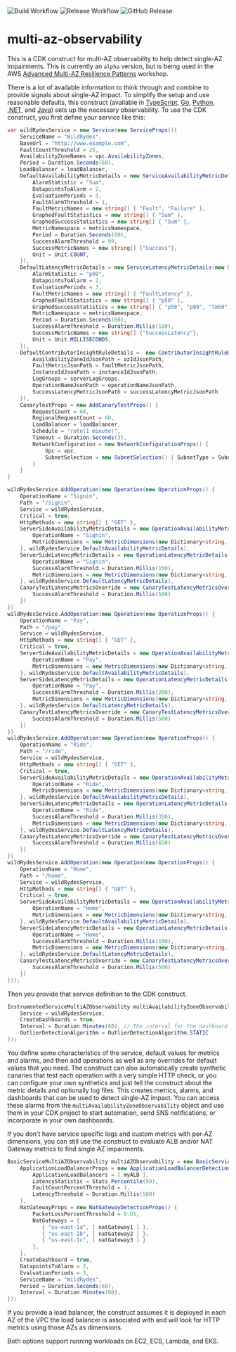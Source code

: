 ![Build Workflow](https://github.com/cdklabs/cdk-multi-az-observability/actions/workflows/build.yml/badge.svg) ![Release Workflow](https://github.com/cdklabs/cdk-multi-az-observability/actions/workflows/release.yml/badge.svg) ![GitHub Release](https://img.shields.io/github/v/release/cdklabs/cdk-multi-az-observability?include_prereleases&sort=semver&logo=github&label=version)

# multi-az-observability
This is a CDK construct for multi-AZ observability to help detect single-AZ impairments. This is currently an `alpha` version, but is being used in the AWS [Advanced Multi-AZ Resilience Patterns](https://catalog.workshops.aws/multi-az-gray-failures/en-US) workshop.

There is a lot of available information to think through and combine to provide signals about single-AZ impact. To simplify the setup and use reasonable defaults, this construct (available in [TypeScript](https://www.npmjs.com/package/@cdklabs/multi-az-observability), [Go](https://github.com/cdklabs/cdk-multi-az-observability-go), [Python](https://pypi.org/project/cdklabs.multi-az-observability/), [.NET](https://www.nuget.org/packages/Cdklabs.MultiAZObservability), and [Java](https://central.sonatype.com/artifact/io.github.cdklabs/cdk-multi-az-observability)) sets up the necessary observability. To use the CDK construct, you first define your service like this:

```csharp
var wildRydesService = new Service(new ServiceProps(){
    ServiceName = "WildRydes",
    BaseUrl = "http://www.example.com",
    FaultCountThreshold = 25,
    AvailabilityZoneNames = vpc.AvailabilityZones,
    Period = Duration.Seconds(60),
    LoadBalancer = loadBalancer,
    DefaultAvailabilityMetricDetails = new ServiceAvailabilityMetricDetails(new ServiceAvailabilityMetricDetailsProps() {
        AlarmStatistic = "Sum",
        DatapointsToAlarm = 2,
        EvaluationPeriods = 3,
        FaultAlarmThreshold = 1,
        FaultMetricNames = new string[] { "Fault", "Failure" },
        GraphedFaultStatistics = new string[] { "Sum" },
        GraphedSuccessStatistics = new string[] { "Sum" },
        MetricNamespace = metricsNamespace,
        Period = Duration.Seconds(60),
        SuccessAlarmThreshold = 99,
        SuccessMetricNames = new string[] {"Success"},
        Unit = Unit.COUNT,
    }),
    DefaultLatencyMetricDetails = new ServiceLatencyMetricDetails(new ServiceLatencyMetricDetailsProps(){
        AlarmStatistic = "p99",
        DatapointsToAlarm = 2,
        EvaluationPeriods = 3,
        FaultMetricNames = new string[] { "FaultLatency" },
        GraphedFaultStatistics = new string[] { "p50" },
        GraphedSuccessStatistics = new string[] { "p50", "p99", "tm50", "tm99" },
        MetricNamespace = metricsNamespace,
        Period = Duration.Seconds(60),
        SuccessAlarmThreshold = Duration.Millis(100),
        SuccessMetricNames = new string[] {"SuccessLatency"},
        Unit = Unit.MILLISECONDS,
    }),
    DefaultContributorInsightRuleDetails =  new ContributorInsightRuleDetails(new ContributorInsightRuleDetailsProps() {
        AvailabilityZoneIdJsonPath = azIdJsonPath,
        FaultMetricJsonPath = faultMetricJsonPath,
        InstanceIdJsonPath = instanceIdJsonPath,
        LogGroups = serverLogGroups,
        OperationNameJsonPath = operationNameJsonPath,
        SuccessLatencyMetricJsonPath = successLatencyMetricJsonPath
    }),
    CanaryTestProps = new AddCanaryTestProps() {
        RequestCount = 60,
        RegionalRequestCount = 60,
        LoadBalancer = loadBalancer,
        Schedule = "rate(1 minute)",
        Timeout = Duration.Seconds(3),
        NetworkConfiguration = new NetworkConfigurationProps() {
            Vpc = vpc,
            SubnetSelection = new SubnetSelection() { SubnetType = SubnetType.PRIVATE_ISOLATED }
        }            
    }
}

wildRydesService.AddOperation(new Operation(new OperationProps() {
    OperationName = "Signin",
    Path = "/signin",
    Service = wildRydesService,
    Critical = true,
    HttpMethods = new string[] { "GET" },
    ServerSideAvailabilityMetricDetails = new OperationAvailabilityMetricDetails(new OperationAvailabilityMetricDetailsProps() {
        OperationName = "Signin",
        MetricDimensions = new MetricDimensions(new Dictionary<string, string> {{ "Operation", "Signin"}}, "AZ-ID", "Region")
    }, wildRydesService.DefaultAvailabilityMetricDetails),
    ServerSideLatencyMetricDetails = new OperationLatencyMetricDetails(new OperationLatencyMetricDetailsProps() {
        OperationName = "Signin",
        SuccessAlarmThreshold = Duration.Millis(150),
        MetricDimensions = new MetricDimensions(new Dictionary<string, string> {{ "Operation", "Signin"}}, "AZ-ID", "Region")
    }, wildRydesService.DefaultLatencyMetricDetails),
    CanaryTestLatencyMetricsOverride = new CanaryTestLatencyMetricsOverride(new CanaryTestLatencyMetricsOverrideProps() {
        SuccessAlarmThreshold = Duration.Millis(500)
    })
})
wildRydesService.AddOperation(new Operation(new OperationProps() {
    OperationName = "Pay",
    Path = "/pay",
    Service = wildRydesService,
    HttpMethods = new string[] { "GET" },
    Critical = true,
    ServerSideAvailabilityMetricDetails = new OperationAvailabilityMetricDetails(new OperationAvailabilityMetricDetailsProps() {
        OperationName = "Pay",
        MetricDimensions = new MetricDimensions(new Dictionary<string, string> {{ "Operation", "Pay"}}, "AZ-ID", "Region")
    }, wildRydesService.DefaultAvailabilityMetricDetails),
    ServerSideLatencyMetricDetails = new OperationLatencyMetricDetails(new OperationLatencyMetricDetailsProps() {
        OperationName = "Pay",
        SuccessAlarmThreshold = Duration.Millis(200),
        MetricDimensions = new MetricDimensions(new Dictionary<string, string> {{ "Operation", "Pay"}}, "AZ-ID", "Region")
    }, wildRydesService.DefaultLatencyMetricDetails),
    CanaryTestLatencyMetricsOverride = new CanaryTestLatencyMetricsOverride(new CanaryTestLatencyMetricsOverrideProps() {
        SuccessAlarmThreshold = Duration.Millis(500)
    })
})
wildRydesService.AddOperation(new Operation(new OperationProps() {
    OperationName = "Ride",
    Path = "/ride",
    Service = wildRydesService,
    HttpMethods = new string[] { "GET" },
    Critical = true,
    ServerSideAvailabilityMetricDetails = new OperationAvailabilityMetricDetails(new OperationAvailabilityMetricDetailsProps() {
        OperationName = "Ride",
        MetricDimensions = new MetricDimensions(new Dictionary<string, string> {{ "Operation", "Ride"}}, "AZ-ID", "Region")
    }, wildRydesService.DefaultAvailabilityMetricDetails),
    ServerSideLatencyMetricDetails = new OperationLatencyMetricDetails(new OperationLatencyMetricDetailsProps() {
        OperationName = "Ride",
        SuccessAlarmThreshold = Duration.Millis(350),
        MetricDimensions = new MetricDimensions(new Dictionary<string, string> {{ "Operation", "Ride"}}, "AZ-ID", "Region")
    }, wildRydesService.DefaultLatencyMetricDetails),
    CanaryTestLatencyMetricsOverride = new CanaryTestLatencyMetricsOverride(new CanaryTestLatencyMetricsOverrideProps() {
        SuccessAlarmThreshold = Duration.Millis(650)
    })
})
wildRydesService.AddOperation(new Operation(new OperationProps() {
    OperationName = "Home",
    Path = "/home",
    Service = wildRydesService,
    HttpMethods = new string[] { "GET" },
    Critical = true,
    ServerSideAvailabilityMetricDetails = new OperationAvailabilityMetricDetails(new OperationAvailabilityMetricDetailsProps() {
        OperationName = "Home",
        MetricDimensions = new MetricDimensions(new Dictionary<string, string> {{ "Operation", "Home"}}, "AZ-ID", "Region")
    }, wildRydesService.DefaultAvailabilityMetricDetails),
    ServerSideLatencyMetricDetails = new OperationLatencyMetricDetails(new OperationLatencyMetricDetailsProps() {
        OperationName = "Home",
        SuccessAlarmThreshold = Duration.Millis(100),
        MetricDimensions = new MetricDimensions(new Dictionary<string, string> {{ "Operation", "Home"}}, "AZ-ID", "Region")
    }, wildRydesService.DefaultLatencyMetricDetails),
    CanaryTestLatencyMetricsOverride = new CanaryTestLatencyMetricsOverride(new CanaryTestLatencyMetricsOverrideProps() {
        SuccessAlarmThreshold = Duration.Millis(500)
    })
}));
```

Then you provide that service definition to the CDK construct.

```csharp
InstrumentedServiceMultiAZObservability multiAvailabilityZoneObservability = new InstrumentedServiceMultiAZObservability(this, "MultiAZObservability", new InstrumentedServiceMultiAZObservabilityProps() {
    Service = wildRydesService,
    CreateDashboards = true,
    Interval = Duration.Minutes(60), // The interval for the dashboard
    OutlierDetectionAlgorithm = OutlierDetectionAlgorithm.STATIC
});
```

You define some characteristics of the service, default values for metrics and alarms, and then add operations as well as any overrides for default values that you need. The construct can also automatically create synthetic canaries that test each operation with a very simple HTTP check, or you can configure your own synthetics and just tell the construct about the metric details and optionally log files. This creates metrics, alarms, and dashboards that can be used to detect single-AZ impact. You can access these alarms from the `multiAvailabilityZoneObservability` object and use them in your CDK project to start automation, send SNS notifications, or incorporate in your own dashboards.

If you don't have service specific logs and custom metrics with per-AZ dimensions, you can still use the construct to evaluate ALB and/or NAT Gateway metrics to find single AZ impairments.

```csharp
BasicServiceMultiAZObservability multiAZObservability = new BasicServiceMultiAZObservability(this, "basic-service-", new BasicServiceMultiAZObservabilityProps() {  
    ApplicationLoadBalancerProps = new ApplicationLoadBalancerDetectionProps() {
        ApplicationLoadBalancers = [ myALB ],
        LatencyStatistic = Stats.Percentile(99),
        FaultCountPercentThreshold = 1,
        LatencyThreshold = Duration.Millis(500)
    },
    NatGatewayProps = new NatGatewayDetectionProps() {     
        PacketLossPercentThreshold = 0.01,
        NatGateways = {
           { "us-east-1a", [ natGateway1 ] },
           { "us-east-1b", [ natGateway2 ] },
           { "us-east-1c", [ natGateway3 ] }
        },
    },
    CreateDashboard = true,
    DatapointsToAlarm = 2,
    EvaluationPeriods = 3,
    ServiceName = "WildRydes",
    Period = Duration.Seconds(60),
    Interval = Duration.Minutes(60),          
});
```

If you provide a load balancer, the construct assumes it is deployed in each AZ of the VPC the load balancer is associated with and will look for HTTP metrics using those AZs as dimensions.

Both options support running workloads on EC2, ECS, Lambda, and EKS.<!-- Updated: Fri May 30 12:30:58 CEST 2025 -->
